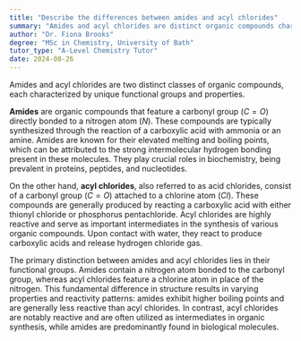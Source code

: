 ```yaml
---
title: "Describe the differences between amides and acyl chlorides"
summary: "Amides and acyl chlorides are distinct organic compounds characterized by different functional groups and properties, highlighting their unique chemical behaviors and applications in various contexts."
author: "Dr. Fiona Brooks"
degree: "MSc in Chemistry, University of Bath"
tutor_type: "A-Level Chemistry Tutor"
date: 2024-08-26
---
```


Amides and acyl chlorides are two distinct classes of organic compounds, each characterized by unique functional groups and properties.

**Amides** are organic compounds that feature a carbonyl group ($C=O$) directly bonded to a nitrogen atom ($N$). These compounds are typically synthesized through the reaction of a carboxylic acid with ammonia or an amine. Amides are known for their elevated melting and boiling points, which can be attributed to the strong intermolecular hydrogen bonding present in these molecules. They play crucial roles in biochemistry, being prevalent in proteins, peptides, and nucleotides.

On the other hand, **acyl chlorides**, also referred to as acid chlorides, consist of a carbonyl group ($C=O$) attached to a chlorine atom ($Cl$). These compounds are generally produced by reacting a carboxylic acid with either thionyl chloride or phosphorus pentachloride. Acyl chlorides are highly reactive and serve as important intermediates in the synthesis of various organic compounds. Upon contact with water, they react to produce carboxylic acids and release hydrogen chloride gas.

The primary distinction between amides and acyl chlorides lies in their functional groups. Amides contain a nitrogen atom bonded to the carbonyl group, whereas acyl chlorides feature a chlorine atom in place of the nitrogen. This fundamental difference in structure results in varying properties and reactivity patterns: amides exhibit higher boiling points and are generally less reactive than acyl chlorides. In contrast, acyl chlorides are notably reactive and are often utilized as intermediates in organic synthesis, while amides are predominantly found in biological molecules.
    